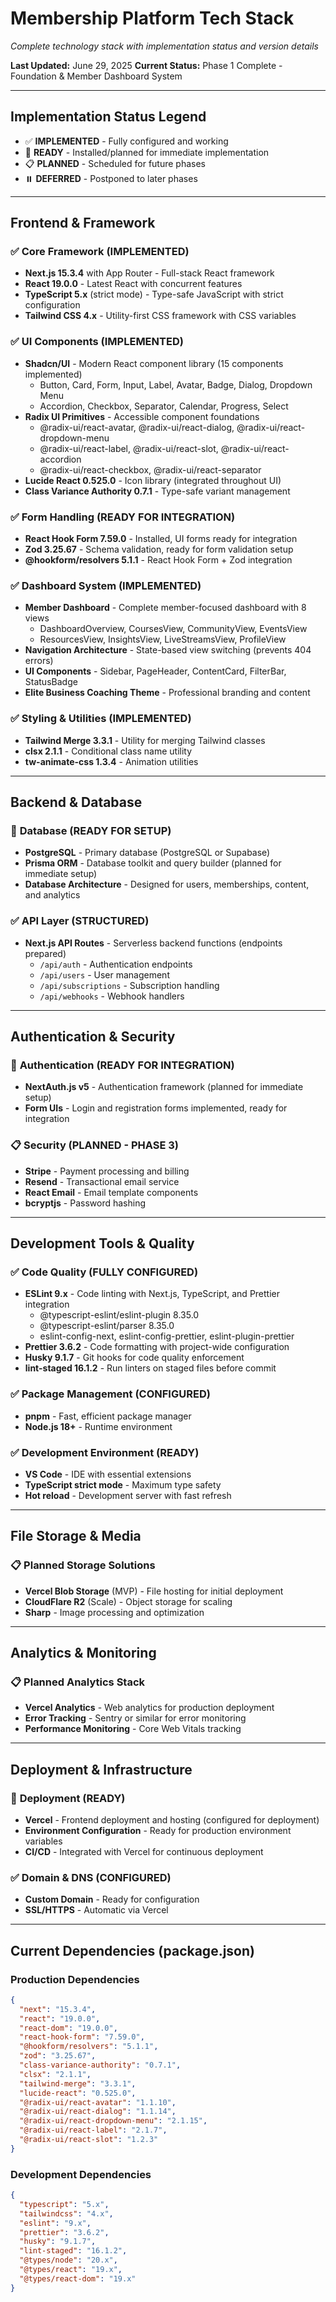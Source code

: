 # Membership Platform Tech Stack

_Complete technology stack with implementation status and version details_

**Last Updated:** June 29, 2025
**Current Status:** Phase 1 Complete - Foundation & Member Dashboard System

---

## Implementation Status Legend

- ✅ **IMPLEMENTED** - Fully configured and working
- 🔄 **READY** - Installed/planned for immediate implementation
- 📋 **PLANNED** - Scheduled for future phases
- ⏸️ **DEFERRED** - Postponed to later phases

---

## Frontend & Framework

### ✅ **Core Framework (IMPLEMENTED)**

- **Next.js 15.3.4** with App Router - Full-stack React framework
- **React 19.0.0** - Latest React with concurrent features
- **TypeScript 5.x** (strict mode) - Type-safe JavaScript with strict configuration
- **Tailwind CSS 4.x** - Utility-first CSS framework with CSS variables

### ✅ **UI Components (IMPLEMENTED)**

- **Shadcn/UI** - Modern React component library (15 components implemented)
  - Button, Card, Form, Input, Label, Avatar, Badge, Dialog, Dropdown Menu
  - Accordion, Checkbox, Separator, Calendar, Progress, Select
- **Radix UI Primitives** - Accessible component foundations
  - @radix-ui/react-avatar, @radix-ui/react-dialog, @radix-ui/react-dropdown-menu
  - @radix-ui/react-label, @radix-ui/react-slot, @radix-ui/react-accordion
  - @radix-ui/react-checkbox, @radix-ui/react-separator
- **Lucide React 0.525.0** - Icon library (integrated throughout UI)
- **Class Variance Authority 0.7.1** - Type-safe variant management

### ✅ **Form Handling (READY FOR INTEGRATION)**

- **React Hook Form 7.59.0** - Installed, UI forms ready for integration
- **Zod 3.25.67** - Schema validation, ready for form validation setup
- **@hookform/resolvers 5.1.1** - React Hook Form + Zod integration

### ✅ **Dashboard System (IMPLEMENTED)**

- **Member Dashboard** - Complete member-focused dashboard with 8 views
  - DashboardOverview, CoursesView, CommunityView, EventsView
  - ResourcesView, InsightsView, LiveStreamsView, ProfileView
- **Navigation Architecture** - State-based view switching (prevents 404 errors)
- **UI Components** - Sidebar, PageHeader, ContentCard, FilterBar, StatusBadge
- **Elite Business Coaching Theme** - Professional branding and content

### ✅ **Styling & Utilities (IMPLEMENTED)**

- **Tailwind Merge 3.3.1** - Utility for merging Tailwind classes
- **clsx 2.1.1** - Conditional class name utility
- **tw-animate-css 1.3.4** - Animation utilities

---

## Backend & Database

### 🔄 **Database (READY FOR SETUP)**

- **PostgreSQL** - Primary database (PostgreSQL or Supabase)
- **Prisma ORM** - Database toolkit and query builder (planned for immediate setup)
- **Database Architecture** - Designed for users, memberships, content, and analytics

### ✅ **API Layer (STRUCTURED)**

- **Next.js API Routes** - Serverless backend functions (endpoints prepared)
  - `/api/auth` - Authentication endpoints
  - `/api/users` - User management
  - `/api/subscriptions` - Subscription handling
  - `/api/webhooks` - Webhook handlers

---

## Authentication & Security

### 🔄 **Authentication (READY FOR INTEGRATION)**

- **NextAuth.js v5** - Authentication framework (planned for immediate setup)
- **Form UIs** - Login and registration forms implemented, ready for integration

### 📋 **Security (PLANNED - PHASE 3)**

- **Stripe** - Payment processing and billing
- **Resend** - Transactional email service
- **React Email** - Email template components
- **bcryptjs** - Password hashing

---

## Development Tools & Quality

### ✅ **Code Quality (FULLY CONFIGURED)**

- **ESLint 9.x** - Code linting with Next.js, TypeScript, and Prettier integration
  - @typescript-eslint/eslint-plugin 8.35.0
  - @typescript-eslint/parser 8.35.0
  - eslint-config-next, eslint-config-prettier, eslint-plugin-prettier
- **Prettier 3.6.2** - Code formatting with project-wide configuration
- **Husky 9.1.7** - Git hooks for code quality enforcement
- **lint-staged 16.1.2** - Run linters on staged files before commit

### ✅ **Package Management (CONFIGURED)**

- **pnpm** - Fast, efficient package manager
- **Node.js 18+** - Runtime environment

### ✅ **Development Environment (READY)**

- **VS Code** - IDE with essential extensions
- **TypeScript strict mode** - Maximum type safety
- **Hot reload** - Development server with fast refresh

---

## File Storage & Media

### 📋 **Planned Storage Solutions**

- **Vercel Blob Storage** (MVP) - File hosting for initial deployment
- **CloudFlare R2** (Scale) - Object storage for scaling
- **Sharp** - Image processing and optimization

---

## Analytics & Monitoring

### 📋 **Planned Analytics Stack**

- **Vercel Analytics** - Web analytics for production deployment
- **Error Tracking** - Sentry or similar for error monitoring
- **Performance Monitoring** - Core Web Vitals tracking

---

## Deployment & Infrastructure

### 🔄 **Deployment (READY)**

- **Vercel** - Frontend deployment and hosting (configured for deployment)
- **Environment Configuration** - Ready for production environment variables
- **CI/CD** - Integrated with Vercel for continuous deployment

### ✅ **Domain & DNS (CONFIGURED)**

- **Custom Domain** - Ready for configuration
- **SSL/HTTPS** - Automatic via Vercel

---

## Current Dependencies (package.json)

### **Production Dependencies**

```json
{
  "next": "15.3.4",
  "react": "19.0.0",
  "react-dom": "19.0.0",
  "react-hook-form": "7.59.0",
  "@hookform/resolvers": "5.1.1",
  "zod": "3.25.67",
  "class-variance-authority": "0.7.1",
  "clsx": "2.1.1",
  "tailwind-merge": "3.3.1",
  "lucide-react": "0.525.0",
  "@radix-ui/react-avatar": "1.1.10",
  "@radix-ui/react-dialog": "1.1.14",
  "@radix-ui/react-dropdown-menu": "2.1.15",
  "@radix-ui/react-label": "2.1.7",
  "@radix-ui/react-slot": "1.2.3"
}
```

### **Development Dependencies**

```json
{
  "typescript": "5.x",
  "tailwindcss": "4.x",
  "eslint": "9.x",
  "prettier": "3.6.2",
  "husky": "9.1.7",
  "lint-staged": "16.1.2",
  "@types/node": "20.x",
  "@types/react": "19.x",
  "@types/react-dom": "19.x"
}
```
